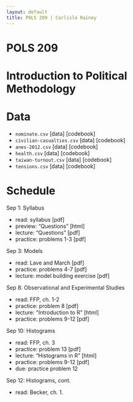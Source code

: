 ```yaml
---
layout: default
title: POLS 209 | Carlisle Rainey
---
```


<h1 class = "title"> POLS 209 </h1>
<h1 class = "subtitle"> Introduction to Political Methodology </h1>

# Data

- `nominate.csv` [data] [codebook]
- `civilian-casualties.csv` [data] [codebook]
- `anes-2012.csv` [data] [codebook]
- `health.csv` [data] [codebook]
- `taiwan-turnout.csv` [data] [codebook]
- `tensions.csv` [data] [codebook]

# Schedule

Sep 1: Syllabus  
- read: syllabus [pdf]  
- preview: “Questions” [html]  
- lecture: “Questions” [pdf]  
- practice: problems 1-3 [pdf]  

Sep 3: Models  
- read: Lave and March [pdf]  
- practice:  problems 4-7 [pdf]  
- lecture: model building exercise [pdf]  

Sep 8: Observational and Experimental Studies  
- read: FFP, ch. 1-2  
- practice: problem 8 [pdf]  
- lecture: "Introduction to R" [html]  
- practice: problems 9-12 [pdf]  

Sep 10: Histograms  
- read: FFP, ch. 3  
- practice: problem 13 [pdf]  
- lecture: “Histograms in R” [html]  
- practice: problems 9-12 [pdf]  
- due: practice problem 12  

Sep 12: Histograms, cont.  
- read: Becker, ch. 1.  

